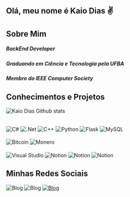 ## Olá, meu nome é Kaio Dias ✌️

## Sobre Mim
##### BackEnd Developer
##### Graduando em Ciência e Tecnologia pela UFBA
##### Membro do IEEE Computer Society 

## Conhecimentos e Projetos

![Kaio Dias Github stats](https://github-readme-stats.vercel.app/api?username=kaio-dias&show_icons=true&theme=dracula)

<div style="display: inline_block"><br/>
    <img align="center" alt="C#" src="https://img.shields.io/badge/C%23-239120?style=for-the-badge&logo=c-sharp&logoColor=white" />
    <img align="center" alt=".Net" src="https://img.shields.io/badge/.NET-5C2D91?style=for-the-badge&logo=.net&logoColor=white" />
    <img align="center" alt="C++" src="https://img.shields.io/badge/C%2B%2B-00599C?style=for-the-badge&logo=c%2B%2B&logoColor=white" />
    <img align="center" alt="Python" src="https://img.shields.io/badge/Python-3776AB?style=for-the-badge&logo=python&logoColor=white" />
    <img align="center" alt="Flask" src="https://img.shields.io/badge/Flask-000000?style=for-the-badge&logo=flask&logoColor=white" />
    <img align="center" alt="MySQL" src="https://img.shields.io/badge/MySQL-00000F?style=for-the-badge&logo=mysql&logoColor=white" />
</div>
<div style="display: inline_block"><br/>
    <img align="center" alt="Bitcoin" src="https://img.shields.io/badge/Bitcoin-000000?style=for-the-badge&logo=bitcoin&logoColor=white" />
    <img align="center" alt="Monero" src="https://img.shields.io/badge/monero-FF6600?style=for-the-badge&logo=monero&logoColor=white" />
</div>
<div style="display: inline_block"><br/>
    <img align="center" alt="Visual Studio" src="https://img.shields.io/badge/Visual_Studio-5C2D91?style=for-the-badge&logo=visual%20studio&logoColor=white" />
    <img align="center" alt="Notion" src="https://img.shields.io/badge/Notion-000000?style=for-the-badge&logo=notion&logoColor=white" />
    <img align="center" alt="Notion" src="https://img.shields.io/badge/GIT-E44C30?style=for-the-badge&logo=git&logoColor=white" />
    <img align="center" alt="Notion" src="https://img.shields.io/badge/Tor_Browser-7D4698?style=for-the-badge&logo=Tor-Browser&logoColor=white" />
</div>

## Minhas Redes Sociais
![Blog](https://img.shields.io/badge/Gmail-D14836?style=for-the-badge&logo=gmail&logoColor=white) ![Blog](https://img.shields.io/badge/ProtonMail-8B89CC?style=for-the-badge&logo=protonmail&logoColor=white) [![Blog](https://img.shields.io/badge/LinkedIn-0077B5?style=for-the-badge&logo=linkedin&logoColor=white)](https://www.linkedin.com/in/kaio-dias-0a84a1219)

